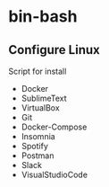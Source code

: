 # bin-bash

## Configure Linux

Script for install 

* Docker
* SublimeText
* VirtualBox
* Git
* Docker-Compose
* Insomnia
* Spotify
* Postman
* Slack
* VisualStudioCode
